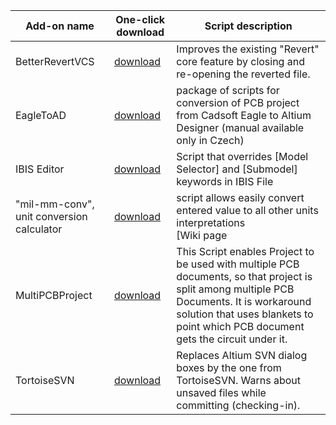 Add-on name | One-click download | Script description
--- | --- | ---
BetterRevertVCS | [download](https://altium-designer-addons.github.io/DownGit/#/home?url=https://github.com/Altium-Designer-addons/scripts-libraries/tree/master/Scripts+-+Misc/BetterRevertVCS) | Improves the existing "Revert" core feature by closing and re-opening the reverted file.
EagleToAD | [download](https://altium-designer-addons.github.io/DownGit/#/home?url=https://github.com/Altium-Designer-addons/scripts-libraries/tree/master/Scripts+-+Misc/EagleToAD) | package of scripts for conversion of PCB project from Cadsoft Eagle to Altium Designer (manual available only in Czech)
IBIS Editor | [download](https://altium-designer-addons.github.io/DownGit/#/home?url=https://github.com/Altium-Designer-addons/scripts-libraries/tree/master/Scripts+-+Misc/IBIS+Editor) | Script that overrides [Model Selector] and [Submodel] keywords in IBIS File
"mil-mm-conv", unit conversion calculator | [download](https://altium-designer-addons.github.io/DownGit/#/home?url=https://github.com/Altium-Designer-addons/scripts-libraries/tree/master/Scripts+-+Misc/mil-mm-conv) | script allows easily convert entered value to all other units interpretations<br>[Wiki page | [download](https://github.com/Altium-Designer-addons/scripts-libraries/wiki/mil_mm_conv)
MultiPCBProject | [download](https://altium-designer-addons.github.io/DownGit/#/home?url=https://github.com/Altium-Designer-addons/scripts-libraries/tree/master/Scripts+-+Misc/MultiPCBProject) | This Script enables Project to be used with multiple PCB documents, so that project is split among multiple PCB Documents. It is workaround solution that uses blankets to point which PCB document gets the circuit under it.
TortoiseSVN | [download](https://altium-designer-addons.github.io/DownGit/#/home?url=https://github.com/Altium-Designer-addons/scripts-libraries/tree/master/Scripts+-+Misc/TortoiseSVN) | Replaces Altium SVN dialog boxes by the one from TortoiseSVN. Warns about unsaved files while committing (checking-in).
